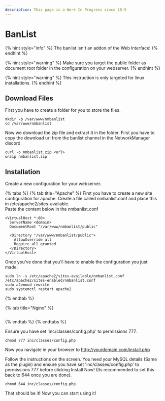 ```yaml
---
description: This page is a Work In Progress since 15-9
---
```


# BanList

{% hint style="info" %}
The banlist isn't an addon of the Web Interface!
{% endhint %}

{% hint style="warning" %}
Make sure you target the public folder as document root folder in the configuration on your webserver.
{% endhint %}

{% hint style="warning" %}
This instruction is only targeted for linux installations.
{% endhint %}

## Download Files

First you have to create a folder for you to store the files.

```shell
mkdir -p /var/www/nmbanlist
cd /var/www/nmbanlist
```

Now we download the zip file and extract it in the folder. First you have to copy the download url from the banlist channel in the NetworkManager discord.

```shell
curl -o nmbanlist.zip <url>
unzip nmbanlist.zip
```

## Installation

Create a new configuration for your webserver.

{% tabs %}
{% tab title="Apache" %}
First you have to create a new site configuration for apache. Create a file called nmbanlist.conf and place this in /etc/apache2/sites-available.\
Paste the content below in the nmbanlist.conf

```apacheconf
<VirtualHost *:80>
  ServerName <domain>
  DocumentRoot "/var/www/nmbanlist/public"
  
  <Directory "/var/www/nmbanlist/public">
    AllowOverride all
    Require all granted
  </Directory>
</VirtualHost>
```

Once you've done that you'll have to enable the configuration you just made.

```shell
sudo ln -s /etc/apache2/sites-available/nmbanlist.conf /etc/apache2/sites-enabled/nmbanlist.conf
sudo a2enmod rewrite
sudo systemctl restart apache2
```
{% endtab %}

{% tab title="Nginx" %}


```nginx
```
{% endtab %}
{% endtabs %}

Ensure you have set 'inc/classes/config.php' to permissions 777.

```shell
chmod 777 inc/classes/config.php
```

Now you navigate in your browser to http://yourdomain.com/install.php

Follow the instructions on the screen. You need your MySQL details (Same as the plugin) and ensure you have set 'inc/classes/config.php' to permissions 777 before clicking Install Now! (Its recommended to set this back to 644 once you are done).

```shell
chmod 644 inc/classes/config.php
```

That should be it! Now you can start using it!
